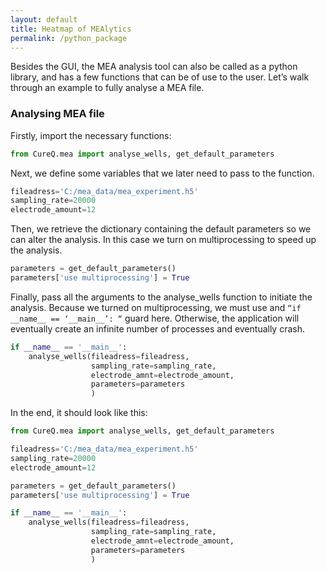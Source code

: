 ```yaml
---
layout: default
title: Heatmap of MEAlytics
permalink: /python_package
---
```


Besides the GUI, the MEA analysis tool can also be called as a python library, and has a few functions that can be of use to the user. Let’s walk through an example to fully analyse a MEA file.

### Analysing MEA file

Firstly, import the necessary functions:

```python
from CureQ.mea import analyse_wells, get_default_parameters
```

Next, we define some variables that we later need to pass to the function.

```python
fileadress='C:/mea_data/mea_experiment.h5'
sampling_rate=20000
electrode_amount=12
```

Then, we retrieve the dictionary containing the default parameters so we can alter the analysis. In this case we turn on multiprocessing to speed up the analysis.

```python
parameters = get_default_parameters()
parameters['use multiprocessing'] = True
```

Finally, pass all the arguments to the analyse_wells function to initiate the analysis. Because we turned on multiprocessing, we must use and `“if __name__ == ‘__main__’: “` guard here. Otherwise, the application will eventually create an infinite number of processes and eventually crash.

```python
if __name__ == '__main__':
    analyse_wells(fileadress=fileadress,
                  sampling_rate=sampling_rate,
                  electrode_amnt=electrode_amount,
                  parameters=parameters
                  )
```

In the end, it should look like this:

```python
from CureQ.mea import analyse_wells, get_default_parameters

fileadress='C:/mea_data/mea_experiment.h5'
sampling_rate=20000
electrode_amount=12

parameters = get_default_parameters()
parameters['use multiprocessing'] = True

if __name__ == '__main__':
    analyse_wells(fileadress=fileadress,
                  sampling_rate=sampling_rate,
                  electrode_amnt=electrode_amount,
                  parameters=parameters
                  )
```
